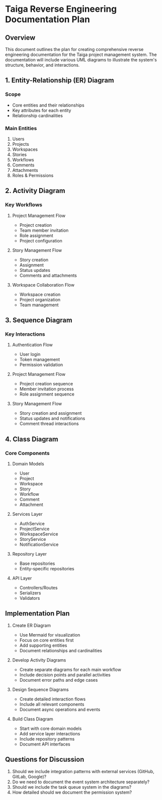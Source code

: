 # Taiga Reverse Engineering Documentation Plan

## Overview
This document outlines the plan for creating comprehensive reverse engineering documentation for the Taiga project management system. The documentation will include various UML diagrams to illustrate the system's structure, behavior, and interactions.

## 1. Entity-Relationship (ER) Diagram

### Scope
- Core entities and their relationships
- Key attributes for each entity
- Relationship cardinalities

### Main Entities
1. Users
2. Projects
3. Workspaces
4. Stories
5. Workflows
6. Comments
7. Attachments
8. Roles & Permissions

## 2. Activity Diagram

### Key Workflows
1. Project Management Flow
   - Project creation
   - Team member invitation
   - Role assignment
   - Project configuration

2. Story Management Flow
   - Story creation
   - Assignment
   - Status updates
   - Comments and attachments

3. Workspace Collaboration Flow
   - Workspace creation
   - Project organization
   - Team management

## 3. Sequence Diagram

### Key Interactions
1. Authentication Flow
   - User login
   - Token management
   - Permission validation

2. Project Management Flow
   - Project creation sequence
   - Member invitation process
   - Role assignment sequence

3. Story Management Flow
   - Story creation and assignment
   - Status updates and notifications
   - Comment thread interactions

## 4. Class Diagram

### Core Components
1. Domain Models
   - User
   - Project
   - Workspace
   - Story
   - Workflow
   - Comment
   - Attachment

2. Services Layer
   - AuthService
   - ProjectService
   - WorkspaceService
   - StoryService
   - NotificationService

3. Repository Layer
   - Base repositories
   - Entity-specific repositories

4. API Layer
   - Controllers/Routes
   - Serializers
   - Validators

## Implementation Plan

1. Create ER Diagram
   - Use Mermaid for visualization
   - Focus on core entities first
   - Add supporting entities
   - Document relationships and cardinalities

2. Develop Activity Diagrams
   - Create separate diagrams for each main workflow
   - Include decision points and parallel activities
   - Document error paths and edge cases

3. Design Sequence Diagrams
   - Create detailed interaction flows
   - Include all relevant components
   - Document async operations and events

4. Build Class Diagram
   - Start with core domain models
   - Add service layer interactions
   - Include repository patterns
   - Document API interfaces

## Questions for Discussion
1. Should we include integration patterns with external services (GitHub, GitLab, Google)?
2. Do we need to document the event system architecture separately?
3. Should we include the task queue system in the diagrams?
4. How detailed should we document the permission system?